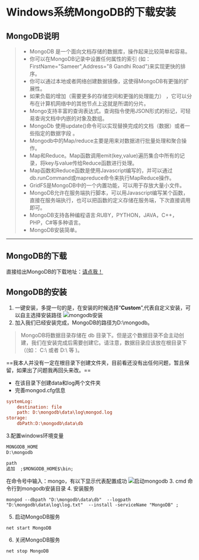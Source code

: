 # Windows系统MongoDB的下载安装

## MongoDB说明
>-    MongoDB 是一个面向文档存储的数据库，操作起来比较简单和容易。
>-    你可以在MongoDB记录中设置任何属性的索引 (如：FirstName="Sameer",Address="8 Gandhi Road")来实现更快的排序。
>-    你可以通过本地或者网络创建数据镜像，这使得MongoDB有更强的扩展性。
>-   如果负载的增加（需要更多的存储空间和更强的处理能力） ，它可以分布在计算机网络中的其他节点上这就是所谓的分片。
>-   Mongo支持丰富的查询表达式。查询指令使用JSON形式的标记，可轻易查询文档中内嵌的对象及数组。
>-   MongoDb 使用update()命令可以实现替换完成的文档（数据）或者一些指定的数据字段 。
>-   Mongodb中的Map/reduce主要是用来对数据进行批量处理和聚合操作。
> -  Map和Reduce。Map函数调用emit(key,value)遍历集合中所有的记录，将key与value传给Reduce函数进行处理。
> -   Map函数和Reduce函数是使用Javascript编写的，并可以通过db.runCommand或mapreduce命令来执行MapReduce操作。
> -   GridFS是MongoDB中的一个内置功能，可以用于存放大量小文件。
> -  MongoDB允许在服务端执行脚本，可以用Javascript编写某个函数，直接在服务端执行，也可以把函数的定义存储在服务端，下次直接调用即可。
> -    MongoDB支持各种编程语言:RUBY，PYTHON，JAVA，C++，PHP，C#等多种语言。
> -    MongoDB安装简单。
 ---

## MongoDB的下载
直接给出MongoDB的下载地址：[请点我！](https://www.mongodb.com/download-center/community)


## MongoDB的安装

1. 一键安装，多提一句的是，在安装的时候选择“**Custom**”,代表自定义安装，可以自主选择安装路径
   ![mongodb安装](https://img-blog.csdnimg.cn/2018122815392881.png?x-oss-process=image/watermark,type_ZmFuZ3poZW5naGVpdGk,shadow_10,text_aHR0cHM6Ly9ibG9nLmNzZG4ubmV0L2phcndpcw==,size_16,color_FFFFFF,t_70)
2. 加入我们已经安装完成，MongoDB的路径为D:\mongodb。
>MongoDB将数据目录存储在 db 目录下。但是这个数据目录不会主动创建，我们在安装完成后需要创建它。请注意，数据目录应该放在根目录下（(如： C:\ 或者 D:\ 等 )。
>
==我本人并没有一定在根目录下创建文件夹，目前看还没有出任何问题，暂且保留，如果出了问题我再回头来改。==

- 在该目录下创建data和log两个文件夹
- 完善mongod.cfg信息
```cfg
systemLog:
    destination: file
    path: D:\mongodb\data\log\mongod.log
storage:
    dbPath:D:\mongodb\data\db
```
3.配置windows环境变量
```markdown
MONGODB_HOME
D:\mongodb
```

```markdown
path
追加  ;$MONGODB_HOME$\bin;
```

在命令号中输入：mongo，有以下显示代表配置成功
![启动mongodb](https://img-blog.csdnimg.cn/20181228160808218.png?x-oss-process=image/watermark,type_ZmFuZ3poZW5naGVpdGk,shadow_10,text_aHR0cHM6Ly9ibG9nLmNzZG4ubmV0L2phcndpcw==,size_16,color_FFFFFF,t_70)
3. cmd 命令行到mongodb安装目录
4. 安装服务

```shell
mongod --dbpath "D:\mongodb\data\db"  --logpath "D:\mongodb\data\log\log.txt"  --install -serviceName "MongoDB" ;
```

5.  启动MongoDB服务

```shell
net start MongoDB
```


6. 关闭MongoDB服务

```shell
net stop MongoDB
```
<comment/>